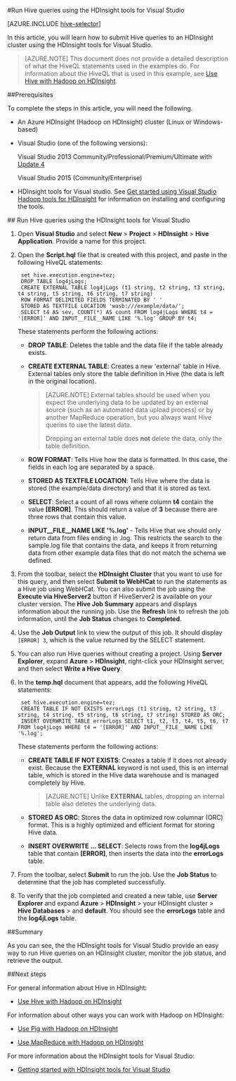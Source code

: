 <properties
   pageTitle="Hive query with Hadoop tools for Visual Studio | Azure"
   description="Learn how to use Hive with Hadoop in HDInsight using Visual Studio Hadoop tools."
   services="hdinsight"
   documentationCenter=""
   authors="Blackmist"
   manager="paulettm"
   editor="cgronlun"
	tags="azure-portal"/>

<tags
	ms.service="hdinsight"
	ms.date="06/16/2016"
	wacn.date=""/>

#Run Hive queries using the HDInsight tools for Visual Studio

[AZURE.INCLUDE [hive-selector](../includes/hdinsight-selector-use-hive.md)]

In this article, you will learn how to submit Hive queries to an HDInsight cluster using the HDInsight tools for Visual Studio.

> [AZURE.NOTE] This document does not provide a detailed description of what the HiveQL statements used in the examples do. For information about the HiveQL that is used in this example, see [Use Hive with Hadoop on HDInsight](/documentation/articles/hdinsight-use-hive/).

##<a id="prereq"></a>Prerequisites

To complete the steps in this article, you will need the following.

* An Azure HDInsight (Hadoop on HDInsight) cluster (Linux or Windows-based)

* Visual Studio (one of the following versions):

    Visual Studio 2013 Community/Professional/Premium/Ultimate with [Update 4](https://www.microsoft.com/download/details.aspx?id=44921)

    Visual Studio 2015 (Community/Enterprise)

- HDInsight tools for Visual studio. See [Get started using Visual Studio Hadoop tools for HDInsight](/documentation/articles/hdinsight-hadoop-visual-studio-tools-get-started/) for information on installing and configuring the tools.

##<a id="run"></a> Run Hive queries using the HDInsight tools for Visual Studio

1. Open **Visual Studio** and select **New** > **Project** > **HDInsight** > **Hive Application**. Provide a name for this project.

2. Open the **Script.hql** file that is created with this project, and paste in the following HiveQL statements:

        set hive.execution.engine=tez;
        DROP TABLE log4jLogs;
        CREATE EXTERNAL TABLE log4jLogs (t1 string, t2 string, t3 string, t4 string, t5 string, t6 string, t7 string)
        ROW FORMAT DELIMITED FIELDS TERMINATED BY ' '
        STORED AS TEXTFILE LOCATION 'wasb:///example/data/';
        SELECT t4 AS sev, COUNT(*) AS count FROM log4jLogs WHERE t4 = '[ERROR]' AND INPUT__FILE__NAME LIKE '%.log' GROUP BY t4;

    These statements perform the following actions:

    * **DROP TABLE**: Deletes the table and the data file if the table already exists.
    * **CREATE EXTERNAL TABLE**: Creates a new 'external' table in Hive. External tables only store the table definition in Hive (the data is left in the original location).

        > [AZURE.NOTE] External tables should be used when you expect the underlying data to be updated by an external source (such as an automated data upload process) or by another MapReduce operation, but you always want Hive queries to use the latest data.
        >
        > Dropping an external table does **not** delete the data, only the table definition.

    * **ROW FORMAT**: Tells Hive how the data is formatted. In this case, the fields in each log are separated by a space.
    * **STORED AS TEXTFILE LOCATION**: Tells Hive where the data is stored (the example/data directory) and that it is stored as text.
    * **SELECT**: Select a count of all rows where column **t4** contain the value **[ERROR]**. This should return a value of **3** because there are three rows that contain this value.
    * **INPUT__FILE__NAME LIKE '%.log'** - Tells Hive that we should only return data from files ending in .log. This restricts the search to the sample.log file that contains the data, and keeps it from returning data from other example data files that do not match the schema we defined.

3. From the toolbar, select the **HDInsight Cluster** that you want to use for this query, and then select **Submit to WebHCat** to run the statements as a Hive job using WebHCat. You can also submit the job using the __Execute via HiveServer2__ button if HiveServer2 is available on your cluster version. The **Hive Job Summary** appears and displays information about the running job. Use the **Refresh** link to refresh the job information, until the **Job Status** changes to **Completed**.

4. Use the **Job Output** link to view the output of this job. It should display `[ERROR] 3`, which is the value returned by the SELECT statement.

5. You can also run Hive queries without creating a project. Using **Server Explorer**, expand **Azure** > **HDInsight**, right-click your HDInsight server, and then select **Write a Hive Query**.

6. In the **temp.hql** document that appears, add the following HiveQL statements:

        set hive.execution.engine=tez;
        CREATE TABLE IF NOT EXISTS errorLogs (t1 string, t2 string, t3 string, t4 string, t5 string, t6 string, t7 string) STORED AS ORC;
        INSERT OVERWRITE TABLE errorLogs SELECT t1, t2, t3, t4, t5, t6, t7 FROM log4jLogs WHERE t4 = '[ERROR]' AND INPUT__FILE__NAME LIKE '%.log';

    These statements perform the following actions:

    * **CREATE TABLE IF NOT EXISTS**: Creates a table if it does not already exist. Because the **EXTERNAL** keyword is not used, this is an internal table, which is stored in the Hive data warehouse and is managed completely by Hive.

        > [AZURE.NOTE] Unlike **EXTERNAL** tables, dropping an internal table also deletes the underlying data.

    * **STORED AS ORC**: Stores the data in optimized row columnar (ORC) format. This is a highly optimized and efficient format for storing Hive data.
    * **INSERT OVERWRITE ... SELECT**: Selects rows from the **log4jLogs** table that contain **[ERROR]**, then inserts the data into the **errorLogs** table.

7. From the toolbar, select **Submit** to run the job. Use the **Job Status** to determine that the job has completed successfully.

8. To verify that the job completed and created a new table, use **Server Explorer** and expand **Azure** > **HDInsight** > your HDInsight cluster > **Hive Databases** > and **default**. You should see the **errorLogs** table and the **log4jLogs** table.

##<a id="summary"></a>Summary

As you can see, the the HDInsight tools for Visual Studio provide an easy way to run Hive queries on an HDInsight cluster, monitor the job status, and retrieve the output.

##<a id="nextsteps"></a>Next steps

For general information about Hive in HDInsight:

* [Use Hive with Hadoop on HDInsight](/documentation/articles/hdinsight-use-hive/)

For information about other ways you can work with Hadoop on HDInsight:

* [Use Pig with Hadoop on HDInsight](/documentation/articles/hdinsight-use-pig/)

* [Use MapReduce with Hadoop on HDInsight](/documentation/articles/hdinsight-use-mapreduce/)

For more information about the HDInsight tools for Visual Studio:

* [Getting started with HDInsight tools for Visual Studio](/documentation/articles/hdinsight-hadoop-visual-studio-tools-get-started/)


[hdinsight-sdk-documentation]: http://msdn.microsoft.com/zh-cn/library/dn479185.aspx

[azure-purchase-options]: /pricing/overview/
[azure-member-offers]: /pricing/member-offers/
[azure-trial]: /pricing/1rmb-trial/

[apache-tez]: http://tez.apache.org
[apache-hive]: http://hive.apache.org/
[apache-log4j]: http://zh.wikipedia.org/wiki/Log4j
[hive-on-tez-wiki]: https://cwiki.apache.org/confluence/display/Hive/Hive+on+Tez
[import-to-excel]: /documentation/articles/hdinsight-connect-excel-power-query/


[hdinsight-use-oozie]: /documentation/articles/hdinsight-use-oozie/
[hdinsight-analyze-flight-data]: /documentation/articles/hdinsight-analyze-flight-delay-data/



[hdinsight-storage]: /documentation/articles/hdinsight-hadoop-use-blob-storage/

[hdinsight-provision]: /documentation/articles/hdinsight-provision-clusters-v1/
[hdinsight-submit-jobs]: /documentation/articles/hdinsight-submit-hadoop-jobs-programmatically/
[hdinsight-upload-data]: /documentation/articles/hdinsight-upload-data/
[hdinsight-get-started]: /documentation/articles/hdinsight-hadoop-tutorial-get-started-windows-v1/

[powershell-here-strings]: http://technet.microsoft.com/zh-cn/library/ee692792.aspx

[image-hdi-hive-powershell]: ./media/hdinsight-use-hive/HDI.HIVE.PowerShell.png
[img-hdi-hive-powershell-output]: ./media/hdinsight-use-hive/HDI.Hive.PowerShell.Output.png
[image-hdi-hive-architecture]: ./media/hdinsight-use-hive/HDI.Hive.Architecture.png
